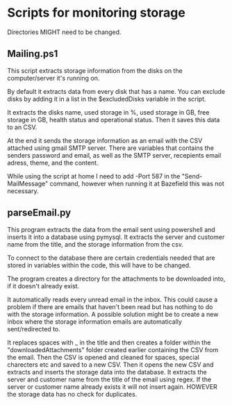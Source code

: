 # Scripts for monitoring storage
Directories MIGHT need to be changed.

## Mailing.ps1
This script extracts storage information from the disks on the computer/server it's running on.

By default it extracts data from every disk that has a name. 
You can exclude disks by adding it in a list in the $excludedDisks variable in the script.

It extracts the disks name, used storage in %, used storage in GB, free storage in GB, health status and operational status. 
Then it saves this data to an CSV.

At the end it sends the storage information as an email with the CSV attached using gmail SMTP server. 
There are variables that contains the senders password and email, as well as the SMTP server, recepients email adress, theme, and the content.

While using the script at home I need to add -Port 587 in the "Send-MailMessage" command, however when running it at Bazefield this was not necessary. 

## parseEmail.py
This program extracts the data from the email sent using powershell and inserts it into a database using pymysql. It extracts the server and customer name from the title, and the storage information from the csv. 

To connect to the database there are certain credentials needed that are stored in variables within the code, this will have to be changed. 

The program creates a directory for the attachments to be downloaded into, if it doesn't already exist.

It automatically reads every unread email in the inbox. This could cause a problem if there are emails that haven't been read but has nothing to do with the storage information. A possible solution might be to create a new inbox where the storage information emails are automatically sent/redirected to.

It replaces spaces with _ in the title and then creates a folder within the "downloadedAttachments" folder created earlier containing the CSV from the email. Then the CSV is opened and cleaned for spaces, special charecters etc and saved to a new CSV. Then it opens the new CSV and extracts and inserts the storage data into the database. It extracts the server and customer name from the title of the email using regex. If the server or customer name already exists it will not insert again. HOWEVER the storage data has no check for duplicates. 
